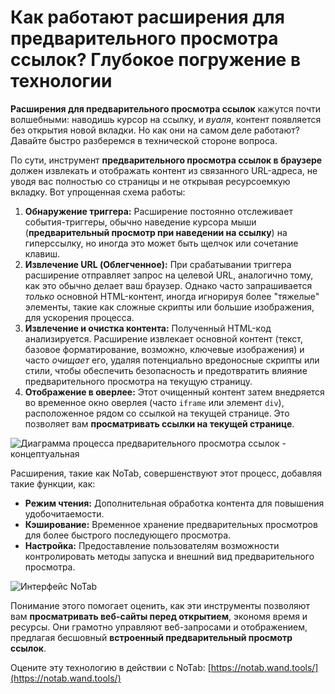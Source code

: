 # Как работают расширения для предварительного просмотра ссылок? Глубокое погружение в технологии

**Расширения для предварительного просмотра ссылок** кажутся почти волшебными: наводишь курсор на ссылку, и *вуаля*, контент появляется без открытия новой вкладки. Но как они на самом деле работают? Давайте быстро разберемся в технической стороне вопроса.

По сути, инструмент **предварительного просмотра ссылок в браузере** должен извлекать и отображать контент из связанного URL-адреса, не уводя вас полностью со страницы и не открывая ресурсоемкую вкладку. Вот упрощенная схема работы:

1.  **Обнаружение триггера:** Расширение постоянно отслеживает события-триггеры, обычно наведение курсора мыши (**предварительный просмотр при наведении на ссылку**) на гиперссылку, но иногда это может быть щелчок или сочетание клавиш.
2.  **Извлечение URL (Облегченное):** При срабатывании триггера расширение отправляет запрос на целевой URL, аналогично тому, как это обычно делает ваш браузер. Однако часто запрашивается *только* основной HTML-контент, иногда игнорируя более "тяжелые" элементы, такие как сложные скрипты или большие изображения, для ускорения процесса.
3.  **Извлечение и очистка контента:** Полученный HTML-код анализируется. Расширение извлекает основной контент (текст, базовое форматирование, возможно, ключевые изображения) и часто *очищает* его, удаляя потенциально вредоносные скрипты или стили, чтобы обеспечить безопасность и предотвратить влияние предварительного просмотра на текущую страницу.
4.  **Отображение в оверлее:** Этот очищенный контент затем внедряется во временное окно оверлея (часто `iframe` или элемент `div`), расположенное рядом со ссылкой на текущей странице. Это позволяет вам **просматривать ссылки на текущей странице**.

![Диаграмма процесса предварительного просмотра ссылок - концептуальная](images/notab1.png) <!-- Conceptual image -->

Расширения, такие как NoTab, совершенствуют этот процесс, добавляя такие функции, как:
*   **Режим чтения:** Дополнительная обработка контента для повышения удобочитаемости.
*   **Кэширование:** Временное хранение предварительных просмотров для более быстрого последующего просмотра.
*   **Настройка:** Предоставление пользователям возможности контролировать методы запуска и внешний вид предварительного просмотра.

![Интерфейс NoTab](images/notab2.png)

Понимание этого помогает оценить, как эти инструменты позволяют вам **просматривать веб-сайты перед открытием**, экономя время и ресурсы. Они грамотно управляют веб-запросами и отображением, предлагая бесшовный **встроенный предварительный просмотр ссылок**.

Оцените эту технологию в действии с NoTab: [https://notab.wand.tools/](https://notab.wand.tools/)
